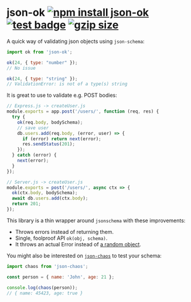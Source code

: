 # json-ok [![npm install json-ok](https://img.shields.io/badge/npm%20install-react--test-blue.svg)](https://www.npmjs.com/package/json-ok) [![test badge](https://github.com/franciscop/json-ok/workflows/tests/badge.svg)](https://github.com/franciscop/json-ok/actions) [![gzip size](https://img.badgesize.io/franciscop/json-ok/master/index.min.js.svg?compression=gzip)](https://github.com/franciscop/json-ok/blob/master/index.min.js)

A quick way of validating json objects using `json-schema`:

```js
import ok from 'json-ok';

ok(24, { type: "number" });
// No issue

ok(24, { type: "string" });
// ValidationError: is not of a type(s) string
```

It is great to use to validate e.g. POST bodies:

```js
// Express.js -> createUser.js
module.exports = app.post('/users/', function (req, res) {
  try {
    ok(req.body, bodySchema);
    // save user
    db.users.add(req.body, (error, user) => {
      if (error) return next(error);
      res.sendStatus(201);
    });
  } catch (error) {
    next(error);
  }
});

// Server.js -> createUser.js
module.exports = post('/users/', async ctx => {
  ok(ctx.body, bodySchema);
  await db.users.add(ctx.body);
  return 201;
});
```


This library is a thin wrapper around `jsonschema` with these improvements:

- Throws errors instead of returning them.
- Single, foolproof API `ok(obj, schema)`.
- It throws an actual Error instead of [a random object](https://github.com/tdegrunt/jsonschema/issues/105).


You might also be interested on [`json-chaos`](https://www.npmjs.com/package/json-chaos) to test your schema:

```js
import chaos from 'json-chaos';

const person = { name: 'John', age: 21 };

console.log(chaos(person));
// { name: 45423, age: true }
```
